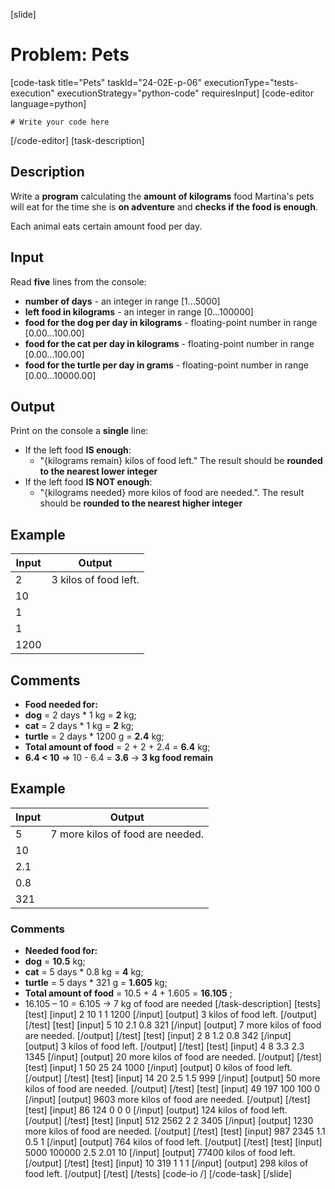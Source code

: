 [slide]
# Problem: Pets
[code-task title="Pets" taskId="24-02E-p-06" executionType="tests-execution" executionStrategy="python-code" requiresInput]
[code-editor language=python]
```
# Write your code here
```
[/code-editor]
[task-description]
## Description

Write a **program** calculating the **amount of kilograms** food Martina\'s pets will eat for the time she is **on adventure** and **checks if the food is enough**. 

Each animal eats certain amount food per day.

## Input
Read **five** lines from the console:
- **number of days** - an integer in range \[1…5000\]
- **left food in kilograms** - an integer in range \[0…100000\]
- **food for the dog per day in kilograms** - floating-point number in range \[0.00…100.00\]
- **food for the cat per day in kilograms** - floating-point number in range \[0.00…100.00\]
- **food for the turtle per day in grams** - floating-point number in range \[0.00…10000.00\]

## Output
Print on the console a **single** line:
- If the left food **IS enough**:
  - "\{kilograms remain\} kilos of food left." The result should be **rounded to the nearest lower integer**
- If the left food **IS NOT enough**:
  - "\{kilograms needed\} more kilos of food are needed.". The result should be **rounded to the nearest higher integer**

## Example
| **Input**  | **Output** |
| --- | --- |
| 2 | 3 kilos of food left. |
| 10 | |
| 1 | |
| 1 | |
| 1200 | |

## Comments
- **Food needed for:**
- **dog** = 2 days \* 1 kg = **2** kg;
- **cat** = 2 days \* 1 kg = **2** kg;
- **turtle** = 2 days \* 1200 g = **2.4** kg;
- **Total amount of food** = 2 + 2 + 2.4 = **6.4** kg;
- **6.4 < 10** => 10 - 6.4 = **3.6** -> **3 kg food remain**

## Example
| **Input**  | **Output** |
| --- | --- |
| 5 | 7 more kilos of food are needed. |
| 10 | |
| 2.1 | |
| 0.8 | |
| 321 | |

### Comments
- **Needed food for:**
- **dog** = **10.5** kg;
- **cat** = 5 days \* 0.8 kg = **4** kg;
- **turtle** = 5 days \* 321 g = **1.605** kg;
- **Total amount of food** = 10.5 + 4 + 1.605 = **16.105** ;
- 16.105 – 10 = 6.105 -> 7 kg of food are needed
[/task-description]
[tests]
[test]
[input]
2
10
1
1
1200
[/input]
[output]
3 kilos of food left.
[/output]
[/test]
[test]
[input]
5
10
2.1
0.8
321
[/input]
[output]
7 more kilos of food are needed.
[/output]
[/test]
[test]
[input]
2
8
1.2
0.8
342
[/input]
[output]
3 kilos of food left.
[/output]
[/test]
[test]
[input]
4
8
3.3
2.3
1345
[/input]
[output]
20 more kilos of food are needed.
[/output]
[/test]
[test]
[input]
1
50
25
24
1000
[/input]
[output]
0 kilos of food left.
[/output]
[/test]
[test]
[input]
14
20
2.5
1.5
999
[/input]
[output]
50 more kilos of food are needed.
[/output]
[/test]
[test]
[input]
49
197
100
100
0
[/input]
[output]
9603 more kilos of food are needed.
[/output]
[/test]
[test]
[input]
86
124
0
0
0
[/input]
[output]
124 kilos of food left.
[/output]
[/test]
[test]
[input]
512
2562
2
2
3405
[/input]
[output]
1230 more kilos of food are needed.
[/output]
[/test]
[test]
[input]
987
2345
1.1
0.5
1
[/input]
[output]
764 kilos of food left.
[/output]
[/test]
[test]
[input]
5000
100000
2.5
2.01
10
[/input]
[output]
77400 kilos of food left.
[/output]
[/test]
[test]
[input]
10
319
1
1
1
[/input]
[output]
298 kilos of food left.
[/output]
[/test]
[/tests]
[code-io /]
[/code-task]
[/slide]